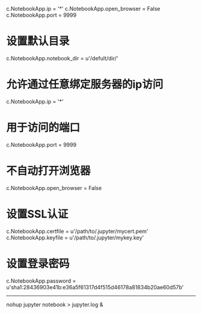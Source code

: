 

<!--
 * @version:
 * @Author:  StevenJokess https://github.com/StevenJokess
 * @Date: 2020-12-28 00:18:15
 * @LastEditors:  StevenJokess https://github.com/StevenJokess
 * @LastEditTime: 2020-12-28 00:51:11
 * @Description:
 * @TODO::
 * @Reference:
-->
c.NotebookApp.ip = '*'
c.NotebookApp.open_browser = False
c.NotebookApp.port = 9999
# 设置默认目录
c.NotebookApp.notebook_dir = u'/defult/dir/'
# 允许通过任意绑定服务器的ip访问
c.NotebookApp.ip = '*'
# 用于访问的端口
c.NotebookApp.port = 9999
# 不自动打开浏览器
c.NotebookApp.open_browser = False
# 设置SSL认证
c.NotebookApp.certfile = u'/path/to/.jupyter/mycert.pem'
c.NotebookApp.keyfile = u'/path/to/.jupyter/mykey.key'
# 设置登录密码
c.NotebookApp.password = u'sha1:28436903e41b:e36a5f61317d4f515d46178a81834b20ae60d57b'

---

nohup jupyter notebook > jupyter.log &
